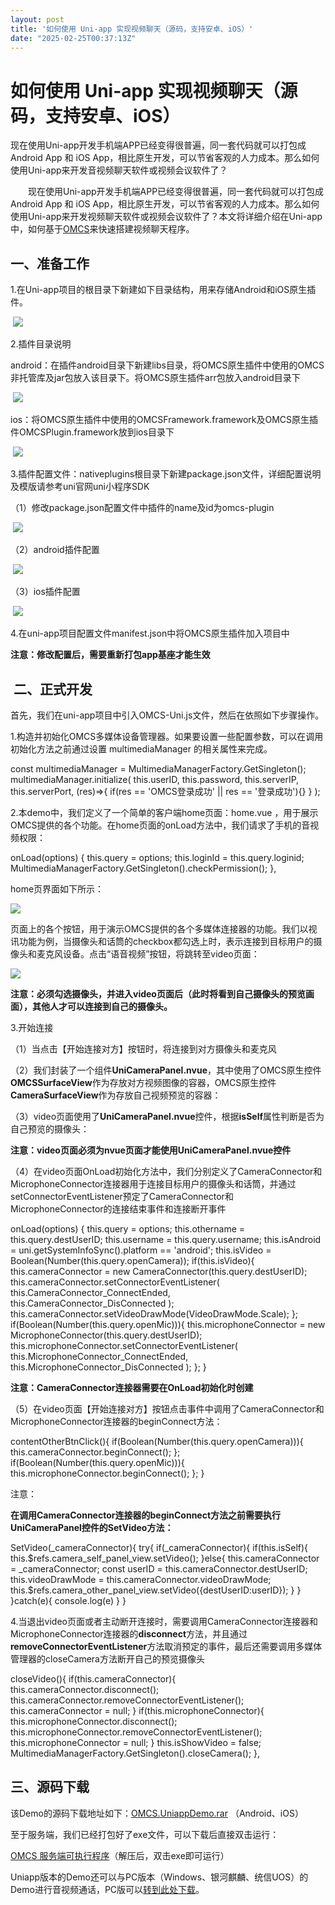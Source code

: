 ```yaml
---
layout: post
title: '如何使用 Uni-app 实现视频聊天（源码，支持安卓、iOS）'
date: "2025-02-25T00:37:13Z"
---
```

如何使用 Uni-app 实现视频聊天（源码，支持安卓、iOS）
================================

现在使用Uni-app开发手机端APP已经变得很普遍，同一套代码就可以打包成Android App 和 iOS App，相比原生开发，可以节省客观的人力成本。那么如何使用Uni-app来开发音视频聊天软件或视频会议软件了？

　　现在使用Uni-app开发手机端APP已经变得很普遍，同一套代码就可以打包成Android App 和 iOS App，相比原生开发，可以节省客观的人力成本。那么如何使用Uni-app来开发视频聊天软件或视频会议软件了？本文将详细介绍在Uni-app中，如何基于[OMCS](https://www.oraycn.com/OMCS.aspx)来快速搭建视频聊天程序。

一、准备工作
------

1.在Uni-app项目的根目录下新建如下目录结构，用来存储Android和iOS原生插件。

 ![](https://img2024.cnblogs.com/blog/9005/202502/9005-20250224142522346-1028947618.png)

2.插件目录说明

android：在插件android目录下新建libs目录，将OMCS原生插件中使用的OMCS非托管库及jar包放入该目录下。将OMCS原生插件arr包放入android目录下

 ![](https://img2024.cnblogs.com/blog/9005/202502/9005-20250224142549775-477033007.png)

ios：将OMCS原生插件中使用的OMCSFramework.framework及OMCS原生插件OMCSPlugin.framework放到ios目录下

 ![](https://img2024.cnblogs.com/blog/9005/202502/9005-20250224142602501-1600928272.png)

3.插件配置文件：nativeplugins根目录下新建package.json文件，详细配置说明及模版请参考uni官网uni小程序SDK

（1）修改package.json配置文件中插件的name及id为omcs-plugin

 ![](https://img2024.cnblogs.com/blog/9005/202502/9005-20250224142629458-657798538.png)

（2）android插件配置

 ![](https://img2024.cnblogs.com/blog/9005/202502/9005-20250224142644842-2014436729.png)

（3）ios插件配置

 ![](https://img2024.cnblogs.com/blog/9005/202502/9005-20250224142717998-506049293.png)

4.在uni-app项目配置文件manifest.json中将OMCS原生插件加入项目中

**注意：修改配置后，需要重新打包app基座才能生效**

 二、正式开发
-------

首先，我们在uni-app项目中引入OMCS-Uni.js文件，然后在依照如下步骤操作。

1.构造并初始化OMCS多媒体设备管理器。如果要设置一些配置参数，可以在调用初始化方法之前通过设置 multimediaManager 的相关属性来完成。

const multimediaManager = MultimediaManagerFactory.GetSingleton();  
multimediaManager.initialize(
    this.userID,
    this.password,
    this.serverIP,
    this.serverPort,
    (res)\=>{
        if(res == 'OMCS登录成功' || res == '登录成功'){}
    }
);

2.本demo中，我们定义了一个简单的客户端home页面：home.vue ，用于展示OMCS提供的各个功能。在home页面的onLoad方法中，我们请求了手机的音视频权限：

onLoad(options) {
    this.query = options;
    this.loginId = this.query.loginid;
    MultimediaManagerFactory.GetSingleton().checkPermission();
},

home页界面如下所示：

![](https://img2024.cnblogs.com/blog/9005/202502/9005-20250224143003055-477766691.png)

页面上的各个按钮，用于演示OMCS提供的各个多媒体连接器的功能。我们以视讯功能为例，当摄像头和话筒的checkbox都勾选上时，表示连接到目标用户的摄像头和麦克风设备。点击“语音视频”按钮，将跳转至video页面：

![](https://img2024.cnblogs.com/blog/9005/202502/9005-20250224143122758-1850782505.png)

**注意：必须勾选摄像头，并进入video页面后（此时将看到自己摄像头的预览画面），其他人才可以连接到自己的摄像头。**

3.开始连接

（1）当点击【开始连接对方】按钮时，将连接到对方摄像头和麦克风

（2）我们封装了一个组件**UniCameraPanel.nvue**，其中使用了OMCS原生控件**OMCSSurfaceView**作为存放对方视频图像的容器，OMCS原生控件**CameraSurfaceView**作为存放自己视频预览的容器：

<template>
    <CameraSurfaceView
        ref="camera\_self\_panel\_view" 
        v-if="isSelf" 
        class="selfVideoView"
        ></CameraSurfaceView>
    <OMCSSurfaceView 
        ref="camera\_other\_panel\_view" 
        v-if="!isSelf" 
        class="otherVideoView"
        ></OMCSSurfaceView>
</template>

（3）video页面使用了**UniCameraPanel.nvue**控件，根据**isSelf**属性判断是否为自己预览的摄像头：

<div class="otherView" v-if="isVideo"  @click.stop="changeShowIcon">
    <UniCameraPanelVue
        :isSelf="false" 
        ref="otherCameraPanel"
        class="otherVideoView"
    ></UniCameraPanelVue>
</div>
<div class="selfView"  v-if="isVideo" >
    <UniCameraPanelVue
        :isSelf="true" 
        ref="selfVideoView"
        class="selfVideoView"
    ></UniCameraPanelVue>
</div>

**注意：video页面必须为nvue页面才能使用UniCameraPanel.nvue控件**

（4）在video页面OnLoad初始化方法中，我们分别定义了CameraConnector和MicrophoneConnector连接器用于连接目标用户的摄像头和话筒，并通过setConnectorEventListener预定了CameraConnector和MicrophoneConnector的连接结束事件和连接断开事件

onLoad(options) {
    this.query = options;
    this.othername = this.query.destUserID;
    this.username = this.query.username;
    this.isAndroid = uni.getSystemInfoSync().platform == 'android';
    this.isVideo = Boolean(Number(this.query.openCamera));
    if(this.isVideo){
        this.cameraConnector = new CameraConnector(this.query.destUserID);
        this.cameraConnector.setConnectorEventListener(
            this.CameraConnector\_ConnectEnded,
            this.CameraConnector\_DisConnected
        );
        this.cameraConnector.setVideoDrawMode(VideoDrawMode.Scale);
    };
    if(Boolean(Number(this.query.openMic))){
        this.microphoneConnector = new MicrophoneConnector(this.query.destUserID);
        this.microphoneConnector.setConnectorEventListener(
            this.MicrophoneConnector\_ConnectEnded,
            this.MicrophoneConnector\_DisConnected
        );
    };
}

**注意：CameraConnector连接器需要在OnLoad初始化时创建**

（5）在video页面【开始连接对方】按钮点击事件中调用了CameraConnector和MicrophoneConnector连接器的beginConnect方法：

contentOtherBtnClick(){
    if(Boolean(Number(this.query.openCamera))){
        this.cameraConnector.beginConnect();
    };
    if(Boolean(Number(this.query.openMic))){
        this.microphoneConnector.beginConnect();
    };
}

注意：

**在调用CameraConnector连接器的beginConnect方法之前需要执行UniCameraPanel控件的SetVideo方法：**

SetVideo(\_cameraConnector){
    try{
        if(\_cameraConnector){
            if(this.isSelf){
                this.$refs.camera\_self\_panel\_view.setVideo();
            }else{
                this.cameraConnector = \_cameraConnector;
                const userID \= this.cameraConnector.destUserID;
                this.videoDrawMode = this.cameraConnector.videoDrawMode;
                this.$refs.camera\_other\_panel\_view.setVideo({destUserID:userID});
            }
        }
    }catch(e){
        console.log(e)
    }
}

4.当退出video页面或者主动断开连接时，需要调用CameraConnector连接器和MicrophoneConnector连接器的**disconnect**方法，并且通过**removeConnectorEventListener**方法取消预定的事件，最后还需要调用多媒体管理器的closeCamera方法断开自己的预览摄像头

closeVideo(){
    if(this.cameraConnector){
        this.cameraConnector.disconnect();
        this.cameraConnector.removeConnectorEventListener();
        this.cameraConnector = null;
    }
    if(this.microphoneConnector){
        this.microphoneConnector.disconnect();
        this.microphoneConnector.removeConnectorEventListener();
        this.microphoneConnector = null;
    }
    this.isShowVideo = false;
    MultimediaManagerFactory.GetSingleton().closeCamera();
},

三、源码下载
------

该Demo的源码下载地址如下：[OMCS.UniappDemo.rar](https://dl.oraycn.com/DownLoadFiles/OMCS/OMCS.UniappDemo.rar) （Android、iOS）

至于服务端，我们已经打包好了exe文件，可以下载后直接双击运行：

[OMCS 服务端可执行程序](https://dl.oraycn.com/DownLoadFiles/OMCS/OMCS.ServerExe.rar)（解压后，双击exe即可运行）

Uniapp版本的Demo还可以与PC版本（Windows、银河麒麟、统信UOS）的Demo进行音视频通话，PC版可以[转到此处下载](https://blog.oraycn.com/OMCS_Demo_Simplest.aspx)。